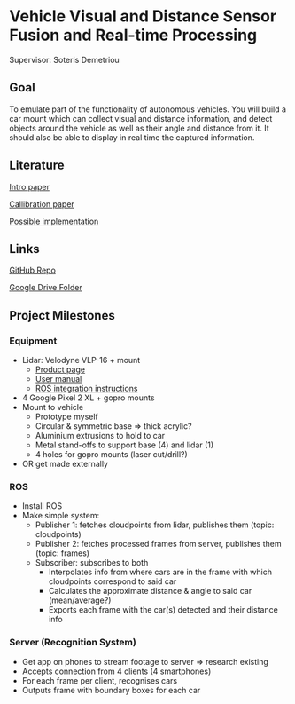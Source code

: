 # Vehicle Visual and Distance Sensor Fusion and Real-time Processing

Supervisor: Soteris Demetriou

## Goal
To emulate part of the functionality of autonomous vehicles. You will build a car mount which can collect visual and distance information, and detect objects around the vehicle as well as their angle and distance from it. It should also be able to display in real time the captured information.

## Literature
[Intro paper](http://seclab.illinois.edu/wp-content/uploads/2018/06/demetriou2018codrive.pdf)

[Callibration paper](https://pdfs.semanticscholar.org/ed15/5d1a146e0cba6be98fd7128461439f88732a.pdf)

[Possible implementation](https://github.com/laboshinl/but_calibration_camera_velodyne)

## Links
[GitHub Repo](https://github.com/belenbarbed/FYP-VehicleSensorFusion)

[Google Drive Folder](https://drive.google.com/drive/folders/1wz1pCsgVdYGVe1YnCs0_oeLTOG-cAbBa?usp=sharing)

## Project Milestones

### Equipment
  - Lidar: Velodyne VLP-16 + mount
    - [Product page](https://velodynelidar.com/vlp-16-lite.html)
    - [User manual](https://velodynelidar.com/docs/manuals/63-9243%20REV%20D%20MANUAL,USERS,VLP-16.pdf)
    - [ROS integration instructions](http://wiki.ros.org/velodyne/Tutorials/Getting%20Started%20with%20the%20Velodyne%20VLP16)
  - 4 Google Pixel 2 XL + gopro mounts
  - Mount to vehicle
    - Prototype myself
    - Circular & symmetric base => thick acrylic?
    - Aluminium extrusions to hold to car
    - Metal stand-offs to support base (4) and lidar (1)
    - 4 holes for gopro mounts (laser cut/drill?)
  - OR get made externally

### ROS
  - Install ROS
  - Make simple system:
    - Publisher 1: fetches cloudpoints from lidar, publishes them (topic: cloudpoints)
    - Publisher 2: fetches processed frames from server, publishes them (topic: frames)
    - Subscriber: subscribes to both
      - Interpolates info from where cars are in the frame with which cloudpoints correspond to said car
      - Calculates the approximate distance & angle to said car (mean/average?)
      - Exports each frame with the car(s) detected and their distance info

### Server (Recognition System)
  - Get app on phones to stream footage to server => research existing
  - Accepts connection from 4 clients (4 smartphones)
  - For each frame per client, recognises cars
  - Outputs frame with boundary boxes for each car
